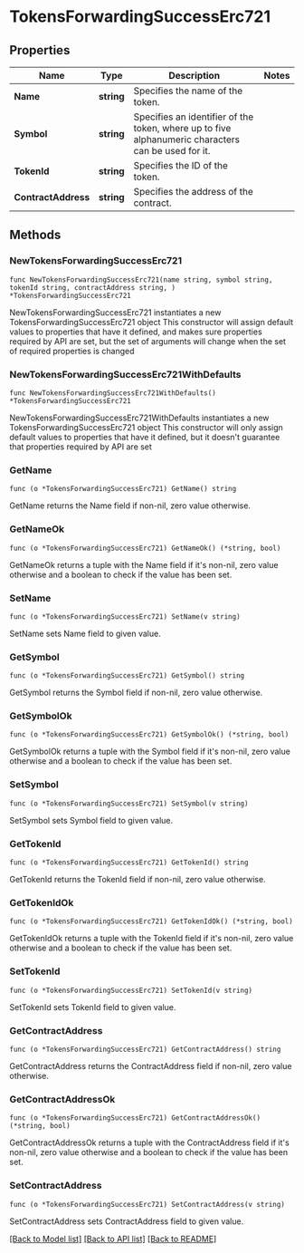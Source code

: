 # TokensForwardingSuccessErc721

## Properties

Name | Type | Description | Notes
------------ | ------------- | ------------- | -------------
**Name** | **string** | Specifies the name of the token. | 
**Symbol** | **string** | Specifies an identifier of the token, where up to five alphanumeric characters can be used for it. | 
**TokenId** | **string** | Specifies the ID of the token. | 
**ContractAddress** | **string** | Specifies the address of the contract. | 

## Methods

### NewTokensForwardingSuccessErc721

`func NewTokensForwardingSuccessErc721(name string, symbol string, tokenId string, contractAddress string, ) *TokensForwardingSuccessErc721`

NewTokensForwardingSuccessErc721 instantiates a new TokensForwardingSuccessErc721 object
This constructor will assign default values to properties that have it defined,
and makes sure properties required by API are set, but the set of arguments
will change when the set of required properties is changed

### NewTokensForwardingSuccessErc721WithDefaults

`func NewTokensForwardingSuccessErc721WithDefaults() *TokensForwardingSuccessErc721`

NewTokensForwardingSuccessErc721WithDefaults instantiates a new TokensForwardingSuccessErc721 object
This constructor will only assign default values to properties that have it defined,
but it doesn't guarantee that properties required by API are set

### GetName

`func (o *TokensForwardingSuccessErc721) GetName() string`

GetName returns the Name field if non-nil, zero value otherwise.

### GetNameOk

`func (o *TokensForwardingSuccessErc721) GetNameOk() (*string, bool)`

GetNameOk returns a tuple with the Name field if it's non-nil, zero value otherwise
and a boolean to check if the value has been set.

### SetName

`func (o *TokensForwardingSuccessErc721) SetName(v string)`

SetName sets Name field to given value.


### GetSymbol

`func (o *TokensForwardingSuccessErc721) GetSymbol() string`

GetSymbol returns the Symbol field if non-nil, zero value otherwise.

### GetSymbolOk

`func (o *TokensForwardingSuccessErc721) GetSymbolOk() (*string, bool)`

GetSymbolOk returns a tuple with the Symbol field if it's non-nil, zero value otherwise
and a boolean to check if the value has been set.

### SetSymbol

`func (o *TokensForwardingSuccessErc721) SetSymbol(v string)`

SetSymbol sets Symbol field to given value.


### GetTokenId

`func (o *TokensForwardingSuccessErc721) GetTokenId() string`

GetTokenId returns the TokenId field if non-nil, zero value otherwise.

### GetTokenIdOk

`func (o *TokensForwardingSuccessErc721) GetTokenIdOk() (*string, bool)`

GetTokenIdOk returns a tuple with the TokenId field if it's non-nil, zero value otherwise
and a boolean to check if the value has been set.

### SetTokenId

`func (o *TokensForwardingSuccessErc721) SetTokenId(v string)`

SetTokenId sets TokenId field to given value.


### GetContractAddress

`func (o *TokensForwardingSuccessErc721) GetContractAddress() string`

GetContractAddress returns the ContractAddress field if non-nil, zero value otherwise.

### GetContractAddressOk

`func (o *TokensForwardingSuccessErc721) GetContractAddressOk() (*string, bool)`

GetContractAddressOk returns a tuple with the ContractAddress field if it's non-nil, zero value otherwise
and a boolean to check if the value has been set.

### SetContractAddress

`func (o *TokensForwardingSuccessErc721) SetContractAddress(v string)`

SetContractAddress sets ContractAddress field to given value.



[[Back to Model list]](../README.md#documentation-for-models) [[Back to API list]](../README.md#documentation-for-api-endpoints) [[Back to README]](../README.md)


